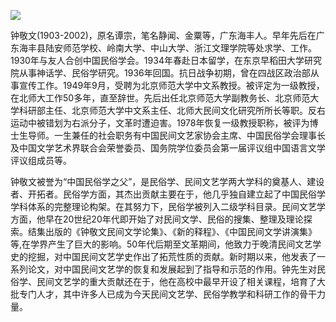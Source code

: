 ![](https://s2.loli.net/2022/08/31/PMxsvXT4YCozgpa.png)

钟敬文(1903-2002)，原名谭宗，笔名静闻、金粟等，广东海丰人。早年先后在广东海丰县陆安师范学校、岭南大学、中山大学、浙江文理学院等处求学、工作。1930年与友人合创中国民俗学会。1934年春赴日本留学，在东京早稻田大学研究院从事神话学、民俗学研究。1936年回国。抗日战争初期，曾在四战区政治部从事宣传工作。1949年9月，受聘为北京师范大学中文系教授。被评定为一级教授，在北师大工作50多年，直至辞世。先后出任北京师范大学副教务长、北京师范大学科研部主任、北京师范大学中文系主任、北师大民间文化研究所所长等职。反右运动中被错划为右派分子，文革时遭迫害。1978年恢复一级教授职称，被评为博士生导师。一生兼任的社会职务有中国民间文艺家协会主席、中国民俗学会理事长及中国文学艺术界联合会荣誉委员、国务院学位委员会第一届评议组中国语言文学评议组成员等。

钟敬文被誉为“中国民俗学之父”，是民俗学、民间文艺学两大学科的奠基人、建设者、开拓者。民俗学方面，其杰出贡献主要在于，他几乎独自建立起了中国民俗学学科体系的完整理论构架。在其努力下，民俗学被列入二级学科目录。民间文艺学方面，他早在20世纪20年代即开始了对民间文学、民俗的搜集、整理及理论探索。结集出版的《钟敬文民间文学论集》、《新的释程》、《中国民间文学讲演集》等,在学界产生了巨大的影响。50年代后期至文革期间，他致力于晚清民间文艺学史的挖掘，对中国民间文艺学史作出了拓荒性质的贡献。新时期以来，他发表了一系列论文，对中国民间文艺学的恢复和发展起到了指导和示范的作用。钟先生对民俗学、民间文艺学的重大贡献还在于，他在高校中最早开设了相关课程，培育了大批专门人才，其中许多人已成为今天民间文艺学、民俗学教学和科研工作的骨干力量。